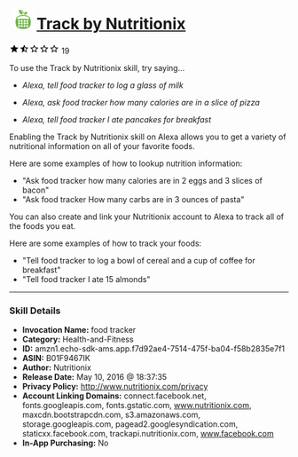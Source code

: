 # &nbsp;<img src="skill_icon" alt="Track by Nutritionix icon" width="36"> [Track by Nutritionix](http://alexa.amazon.com/#skills/amzn1.echo-sdk-ams.app.f7d92ae4-7514-475f-ba04-f58b2835e7f1)
![1.8 stars](../../images/ic_star_black_18dp_1x.png)![1.8 stars](../../images/ic_star_half_black_18dp_1x.png)![1.8 stars](../../images/ic_star_border_black_18dp_1x.png)![1.8 stars](../../images/ic_star_border_black_18dp_1x.png)![1.8 stars](../../images/ic_star_border_black_18dp_1x.png) 19

To use the Track by Nutritionix skill, try saying...

* *Alexa, tell food tracker to log a glass of milk*

* *Alexa, ask food tracker how many calories are in a slice of pizza*

* *Alexa, tell food tracker I ate pancakes for breakfast*

Enabling the Track by Nutritionix skill on Alexa allows you to get a variety of nutritional information on all of your favorite foods. 

Here are some examples of how to lookup nutrition information:

 - "Ask food tracker how many calories are in 2 eggs and 3 slices of bacon"
 - "Ask food tracker How many carbs are in 3 ounces of pasta"

You can also create and link your Nutritionix account to Alexa to track all of the foods you eat.

Here are some examples of how to track your foods:

- "Tell food tracker to log a bowl of cereal and a cup of coffee for breakfast"
- "Tell food tracker I ate 15 almonds"

***

### Skill Details

* **Invocation Name:** food tracker
* **Category:** Health-and-Fitness
* **ID:** amzn1.echo-sdk-ams.app.f7d92ae4-7514-475f-ba04-f58b2835e7f1
* **ASIN:** B01F9467IK
* **Author:** Nutritionix
* **Release Date:** May 10, 2016 @ 18:37:35
* **Privacy Policy:** http://www.nutritionix.com/privacy
* **Account Linking Domains:** connect.facebook.net, fonts.googleapis.com, fonts.gstatic.com, www.nutritionix.com, maxcdn.bootstrapcdn.com, s3.amazonaws.com, storage.googleapis.com, pagead2.googlesyndication.com, staticxx.facebook.com, trackapi.nutritionix.com, www.facebook.com
* **In-App Purchasing:** No
